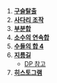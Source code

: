 
1. **[구슬탈출](https://www.acmicpc.net/problem/13459)**
2. **[사다리 조작](https://www.acmicpc.net/problem/15684)**
3. **[부분합](https://www.acmicpc.net/problem/1806)**
4. **[소수의 연속합](https://www.acmicpc.net/problem/1644)**
5. **[수들의 합 4](https://www.acmicpc.net/problem/2015)**
6. **[지름길](https://www.acmicpc.net/problem/1446)**
   - [DP 참고](https://rays-space.tistory.com/16)
7. **[히스토그램](https://www.acmicpc.net/problem/1725)**
